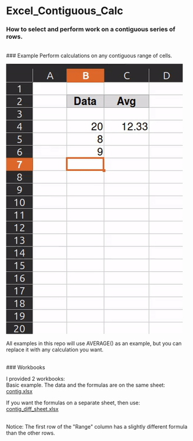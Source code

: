 # Excel_Contiguous_Calc

### How to select and perform work on a contiguous series of rows.

<br/>
### Example
Perform calculations on any contiguous range of cells.

![](https://github.com/JoeSchiff/Excel_Contiguous_Calc/blob/main/assets/usage.gif)

All examples in this repo will use AVERAGE() as an example, but you can replace it with any calculation you want.



<br/>
### Workbooks

I provided 2 workbooks:<br/>
Basic example. The data and the formulas are on the same sheet: [contig.xlsx](https://github.com/JoeSchiff/Excel_Contiguous_Calc/blob/main/contig.xlsx)

If you want the formulas on a separate sheet, then use: [contig_diff_sheet.xlsx](https://github.com/JoeSchiff/Excel_Contiguous_Calc/blob/main/contig_diff_sheet.xlsx)

<br/>
Notice: The first row of the "Range" column has a slightly different formula than the other rows.

